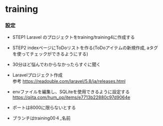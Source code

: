 # training
### 設定

- STEP1 Laravel のプロジェクトをtraining/training4に作成する
- STEP2 indexページにToDoリストを作る(ToDoアイテムの新規作成, aタグを使ってチェックができるようにする)
- 30分ほど悩んでわからなかったらすぐに聞く

- Laravelプロジェクト作成  
参考 https://readouble.com/laravel/5.8/ja/releases.html  
- envファイルを編集し、SQLiteを使用できるように設定する  
https://qiita.com/hum_op/items/e7713b22880c97d9064e 
- ポートは8000に限らないとする
- ブランチはtraining00４_名前
